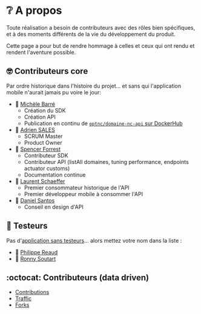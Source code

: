 # ❔ A propos

Toute réalisation a besoin de contributeurs avec des rôles bien spécifiques, et à des moments
différents de la vie du développement du produit.

Cette page a pour but de rendre hommage à celles et ceux qui ont rendu et rendent l'aventure possible.

## 🤓 Contributeurs core

Par ordre historique dans l'histoire du projet... et sans qui l'application mobile n'aurait jamais pu voire le jour:

- 👩 [Michèle Barré](https://www.linkedin.com/in/michelebarre/)
  - Création du SDK
  - Création API
  - Publication en continu de [`optnc/domaine-nc-api` sur DockerHub](https://hub.docker.com/r/optnc/domaine-nc-api)
- 👨 [Adrien SALES](https://www.linkedin.com/in/adrien-sales/)
  - SCRUM Master
  - Product Owner
- 👨 [Spencer Forrest](https://www.linkedin.com/in/spencer-forrest-opt/)
  - Contributeur SDK
  - Contributeur API (listAll domaines, tuning performance, endpoints actuator customs)
  - Documentation continue
- 👨 [Laurent Schaeffer](https://www.linkedin.com/in/laurent-schaeffer-%F0%9F%A7%91%E2%80%8D%F0%9F%92%BB-b1174a173/)
  - Premier consommateur historique de l'API
  - Premier développeur mobile à consommer l'API
- 🧔 [Daniel Santos](https://www.linkedin.com/in/daniel-santos-dev-fullstack/)
  - Conseil en design d'API

## 🧪 Testeurs

Pas d'[application sans testeurs](https://github.com/lschaeffer313/domaine-nc-mobile/issues/23)...
alors mettez votre nom dans la liste :

- 👨 [Philippe Reaud](https://www.linkedin.com/in/philippe-reaud/)
- 👨 [Ronny Soutart](https://www.linkedin.com/in/ronny-soutart/)

## :octocat:  Contributeurs (data driven)

- [Contributions](https://github.com/lschaeffer313/domaine-nc-mobile/graphs/contributors)
- [Traffic](https://github.com/lschaeffer313/domaine-nc-mobile/graphs/traffic)
- [Forks](https://github.com/lschaeffer313/domaine-nc-mobile/network/members)
